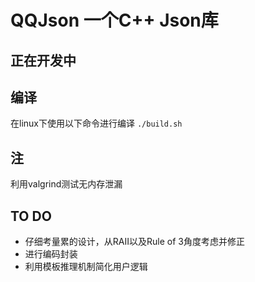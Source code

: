 # QQJson 一个C++ Json库

## 正在开发中

## 编译
在linux下使用以下命令进行编译
`./build.sh`

## 注
利用valgrind测试无内存泄漏

## TO DO

+ 仔细考量累的设计，从RAII以及Rule of 3角度考虑并修正
+ 进行编码封装
+ 利用模板推理机制简化用户逻辑

